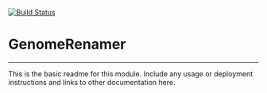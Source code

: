 [![Build Status](https://travis-ci.org/rsutormin/GenomeRenamer.svg?branch=master)](https://travis-ci.org/rsutormin/GenomeRenamer)

# GenomeRenamer
---

This is the basic readme for this module. Include any usage or deployment instructions and links to other documentation here.